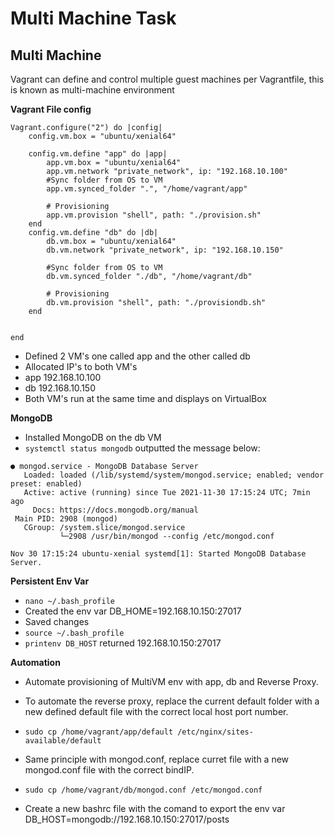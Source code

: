 # Multi Machine Task
## Multi Machine
Vagrant can define and control multiple guest machines per Vagrantfile, this is known as multi-machine environment

**Vagrant File config**
```
Vagrant.configure("2") do |config|
    config.vm.box = "ubuntu/xenial64"
    
    config.vm.define "app" do |app|
        app.vm.box = "ubuntu/xenial64"
        app.vm.network "private_network", ip: "192.168.10.100"
        #Sync folder from OS to VM
        app.vm.synced_folder ".", "/home/vagrant/app"

        # Provisioning
        app.vm.provision "shell", path: "./provision.sh"
    end
    config.vm.define "db" do |db|
        db.vm.box = "ubuntu/xenial64"
        db.vm.network "private_network", ip: "192.168.10.150"

        #Sync folder from OS to VM
        db.vm.synced_folder "./db", "/home/vagrant/db"

        # Provisioning
        db.vm.provision "shell", path: "./provisiondb.sh"
    end
    

end
```
- Defined 2 VM's one called app and the other called db
- Allocated IP's to both VM's
- app 192.168.10.100
- db 192.168.10.150
- Both VM's run at the same time and displays on VirtualBox

**MongoDB**
 - Installed MongoDB on the db VM
 - `systemctl status mongodb` outputted the message below:
```
● mongod.service - MongoDB Database Server
   Loaded: loaded (/lib/systemd/system/mongod.service; enabled; vendor preset: enabled)
   Active: active (running) since Tue 2021-11-30 17:15:24 UTC; 7min ago
     Docs: https://docs.mongodb.org/manual
 Main PID: 2908 (mongod)
   CGroup: /system.slice/mongod.service
           └─2908 /usr/bin/mongod --config /etc/mongod.conf

Nov 30 17:15:24 ubuntu-xenial systemd[1]: Started MongoDB Database Server.

```
**Persistent Env Var**
- `nano ~/.bash_profile`
- Created the env var DB_HOME=192.168.10.150:27017
- Saved changes 
- `source ~/.bash_profile`
- `printenv DB_HOST` returned 192.168.10.150:27017

**Automation**
- Automate provisioning of MultiVM env with app, db and Reverse Proxy.
- To automate the reverse proxy, replace the current default folder with a new defined default file with the correct local host port number. 
- `sudo cp /home/vagrant/app/default /etc/nginx/sites-available/default`

- Same principle with mongod.conf, replace curret file with a new mongod.conf file with the correct bindIP.
- `sudo cp /home/vagrant/db/mongod.conf /etc/mongod.conf`

- Create a new bashrc file with the comand to export the env var DB_HOST=mongodb://192.168.10.150:27017/posts

































